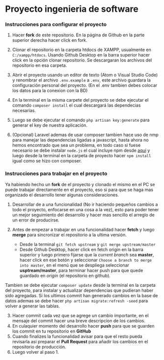 # Proyecto ingenieria de software

### Instrucciones para configurar el proyecto
1. Hacer **fork** de este repositorio. En la página de Github en la parte superior derecha hacer click en fork.

2. Clonar el repositorio en la carpeta htdocs de XAMPP, usualmente en `C:/xampp/htdocs`. Usando Github Desktop en la barra superior hacer click en la opción clonar repositorio. Se descargaran los archivos del repositorio en esa carpeta.

3. Abrir el proyecto usando un editor de texto (Atom o Visual Studio Code) y renombrar el archivo `.env.example` a `.env`, este archivo guardara la configuración personal del proyecto. (En el .env tambien debes colocar los datos para la conexion con la BD)

4. En la terminal en la misma carpete del proyecto se debe ejecutar el comando `composer install` el cual descargará las dependecias necesarias.

5. Luego se debe ejecutar el comando `php artisan key:generate` para generar el key de nuestra aplicación.

6. (Opcional) Laravel ademas de usar composer tambien hace uso de nmp para manejar las dependencias ligadas a javascript, hasta ahora no hemos encontrado que sea un problema, en todo caso si fuese necesario se debe instalar `node.js` el cual incluye npm desde [aquí](https://nodejs.org/es/) y luego desde la terminal en la carpeta de proyecto hacer `npm install` igual como se hizo con composer.

### Instrucciones para trabajar en el proyecto

Ya habiendo hecho un **fork** de el proyecto y clonado el mismo en el PC se puede trabajar directamente en el proyecto, eso si para que se haga mas organizado el desarrollo tener algunas consideraciones.

1. Desarrollar de a una funcionalidad (No ir haciendo pequeños cambios a todo el proyecto, enfocarse en una cosa a la vez), esto para poder tener un mejor seguimiento del desarrollo y hacer mas sencillo el arreglo de un error de producirse.

2. Antes de empezar a trabajar en una funcionalidad hacer **fetch** y luego **merge** para sincronizar el repositorio a la ultima versión.
    * Desde la terminal `git fetch upstream` y  `git merge upstream/master`
    * Desde Github Desktop, hacer click en fetch origin en la barra superior y luego primero fijarse que
    la *current branch* sea **master**, hacer click en ese botón y seleccionar `Choose a branch to merge into master`, en el menú que se despliega seleccionar **usptream/master**, para terminar hacer push para que quede guardado en *origin* (el repositorio en github).

Tambien se debe ejecutar `composer update` desde la terminal en la carpeta del proyecto, para instalar y actualizar dependencias que pudieran haber sido agregadas. Si los ultimos commit han generado cambios en la base de datos ademas se debe hacer `php artisan migrate:refresh -seed` para volver a generar las tablas.

3. Hacer commit cada vez que se agrege un cambio importante, en el mensaje del commit hacer una breve descripcion de los cambios.
4. En  culaquier momento del desarrollo hacer **push** para que se guarden los commit en tu repositorio en **GitHub**
5. Cuando finalizes la funcionalidad avisar para que el resto pueda revisarla asi preparar el **Pull Request** para añadir los cambios en el repositorio de producción.
6. Luego volver al paso 1.
